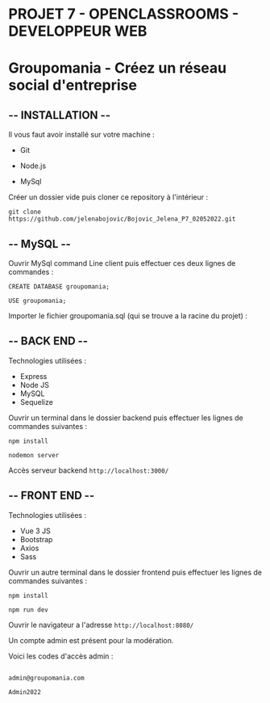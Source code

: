 # PROJET 7 - OPENCLASSROOMS - DEVELOPPEUR WEB

# Groupomania - Créez un réseau social d'entreprise


## -- INSTALLATION --

Il vous faut avoir installé sur votre machine :

- Git 

- Node.js 

- MySql

Créer un dossier vide puis cloner ce repository à l'intérieur :

`git clone https://github.com/jelenabojovic/Bojovic_Jelena_P7_02052022.git`

## -- MySQL --


Ouvrir MySql command Line client puis effectuer ces deux lignes de commandes :

`CREATE DATABASE groupomania;`

`USE groupomania;`

Importer le fichier groupomania.sql (qui se trouve a la racine du projet) :

## -- BACK END --
Technologies utilisées :
- Express
- Node JS
- MySQL
- Sequelize

Ouvrir un terminal dans le dossier backend puis effectuer les lignes de commandes suivantes :

`npm install`

`nodemon server`

Accès serveur backend `http://localhost:3000/`

## -- FRONT END --

Technologies utilisées :
- Vue 3 JS
- Bootstrap
- Axios
- Sass

Ouvrir un autre terminal dans le dossier frontend puis effectuer les lignes de commandes suivantes :

`npm install`

`npm run dev`

Ouvrir le navigateur a l'adresse `http://localhost:8080/`

Un compte admin est présent pour la modération.

Voici les codes d'accès admin :
```

admin@groupomania.com

Admin2022
```

